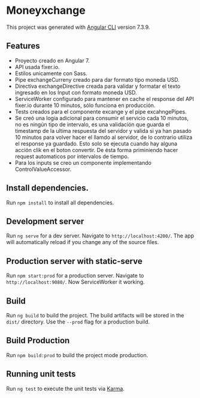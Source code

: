 # Moneyxchange

This project was generated with [Angular CLI](https://github.com/angular/angular-cli) version 7.3.9.

## Features

- Proyecto creado en Angular 7.
- API usada fixer.io.
- Estilos unicamente con Sass.
- Pipe exchangeCurreny creado para dar formato tipo moneda USD.
- Directiva exchangeDirective creada para validar y formatar el texto ingresado en los Input con formato moneda USD.
- ServiceWorker configurado para mantener en cache el response del API fixer.io durante 10 minutos, sólo funciona en producción.
- Tests creados para el componente excange y el pipe excahngePipes.
- Se creó una logia adicional para consumir el servicio cada 10 minutos, no es ningún tipo de intervalo, es una validación que guarda el timestamp de la ultima respuesta del servidor y valida si ya han pasado 10 minutos para volver hacer el llamdo al servidor, de lo contrario utiliza el response ya guardado. Esto solo se ejecuta cuando hay alguna acción clik en el boton convertir. De ésta forma priminiendo hacer request automaticos por intervalos de tiempo.
- Para los inputs se creo un componente implementando ControlValueAccessor.

## Install dependencies.

Run `npm install` to install all dependencies.

## Development server

Run `ng serve` for a dev server. Navigate to `http://localhost:4200/`. The app will automatically reload if you change any of the source files.

## Production server with static-serve

Run `npm start:prod` for a production server. Navigate to `http://localhost:9080/`. Now ServiceWorker it working.

## Build

Run `ng build` to build the project. The build artifacts will be stored in the `dist/` directory. Use the `--prod` flag for a production build.

## Build Production

Run `npm build:prod` to build the project mode production. 

## Running unit tests

Run `ng test` to execute the unit tests via [Karma](https://karma-runner.github.io).
